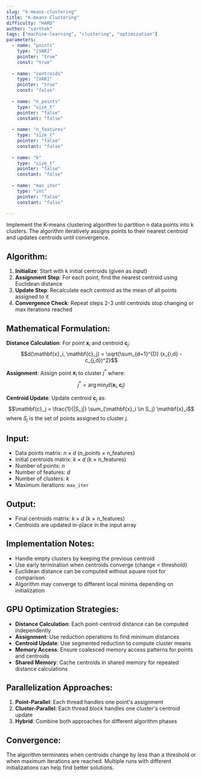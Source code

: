 ```yaml
---
slug: "k-means-clustering"
title: "K-means Clustering"
difficulty: "HARD"
author: "sarthak"
tags: ["machine-learning", "clustering", "optimization"]
parameters:
  - name: "points"
    type: "[VAR]"
    pointer: "true"
    const: "true"
  
  - name: "centroids"
    type: "[VAR]"
    pointer: "true"
    const: "false"
    
  - name: "n_points"
    type: "size_t"
    pointer: "false"
    constant: "false"
    
  - name: "n_features"
    type: "size_t"
    pointer: "false"
    constant: "false"
    
  - name: "k"
    type: "size_t"
    pointer: "false"
    constant: "false"
    
  - name: "max_iter"
    type: "int"
    pointer: "false"
    constant: "false"

---
```


Implement the K-means clustering algorithm to partition n data points into k clusters. The algorithm iteratively assigns points to their nearest centroid and updates centroids until convergence.

## Algorithm:

1. **Initialize**: Start with k initial centroids (given as input)
2. **Assignment Step**: For each point, find the nearest centroid using Euclidean distance
3. **Update Step**: Recalculate each centroid as the mean of all points assigned to it
4. **Convergence Check**: Repeat steps 2-3 until centroids stop changing or max iterations reached

## Mathematical Formulation:

**Distance Calculation**: For point $\mathbf{x}_i$ and centroid $\mathbf{c}_j$:
$$d(\mathbf{x}_i, \mathbf{c}_j) = \sqrt{\sum_{d=1}^{D} (x_{i,d} - c_{j,d})^2}$$

**Assignment**: Assign point $\mathbf{x}_i$ to cluster $j^*$ where:
$$j^* = \arg\min_{j} d(\mathbf{x}_i, \mathbf{c}_j)$$

**Centroid Update**: Update centroid $\mathbf{c}_j$ as:
$$\mathbf{c}_j = \frac{1}{|S_j|} \sum_{\mathbf{x}_i \in S_j} \mathbf{x}_i$$
where $S_j$ is the set of points assigned to cluster $j$.

## Input:
- Data points matrix: $n \times d$ (n_points × n_features)
- Initial centroids matrix: $k \times d$ (k × n_features)
- Number of points: $n$
- Number of features: $d$
- Number of clusters: $k$
- Maximum iterations: `max_iter`

## Output:
- Final centroids matrix: $k \times d$ (k × n_features)
- Centroids are updated in-place in the input array

## Implementation Notes:
- Handle empty clusters by keeping the previous centroid
- Use early termination when centroids converge (change < threshold)
- Euclidean distance can be computed without square root for comparison
- Algorithm may converge to different local minima depending on initialization

## GPU Optimization Strategies:
- **Distance Calculation**: Each point-centroid distance can be computed independently
- **Assignment**: Use reduction operations to find minimum distances
- **Centroid Update**: Use segmented reduction to compute cluster means
- **Memory Access**: Ensure coalesced memory access patterns for points and centroids
- **Shared Memory**: Cache centroids in shared memory for repeated distance calculations

## Parallelization Approaches:
1. **Point-Parallel**: Each thread handles one point's assignment
2. **Cluster-Parallel**: Each thread block handles one cluster's centroid update
3. **Hybrid**: Combine both approaches for different algorithm phases

## Convergence:
The algorithm terminates when centroids change by less than a threshold or when maximum iterations are reached. Multiple runs with different initializations can help find better solutions. 